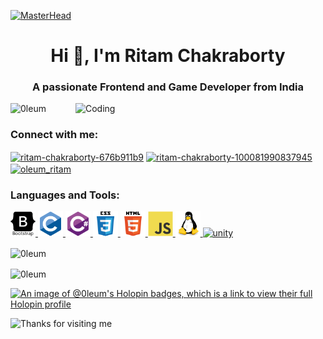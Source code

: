 [![MasterHead](https://mir-s3-cdn-cf.behance.net/project_modules/max_1200/79731568097599.5b50bca477735.jpg)](https://0LEUM.io)
<h1 align="center">Hi 👋, I'm Ritam Chakraborty</h1>
<h3 align="center">A passionate Frontend and Game Developer from India</h3>
<img align="right" alt="Coding" width="400" src="https://cdn.dribbble.com/users/1162077/screenshots/5403918/media/a85c0dcdcc774c6f340b07518363d6fb.gif">

<p align="left"> <img src="https://komarev.com/ghpvc/?username=0leum&label=Profile%20views&color=0e75b6&style=flat" alt="0leum" /> </p>

<h3 align="left">Connect with me:</h3>
<p align="left">
<a href="https://linkedin.com/in/ritam-chakraborty-676b911b9" target="blank"><img align="center" src="https://raw.githubusercontent.com/rahuldkjain/github-profile-readme-generator/master/src/images/icons/Social/linked-in-alt.svg" alt="ritam-chakraborty-676b911b9" height="30" width="40" /></a>
<a href="https://www.facebook.com/profile.php?id=100081990837945" target="blank"><img align="center" src="https://raw.githubusercontent.com/rahuldkjain/github-profile-readme-generator/master/src/images/icons/Social/facebook.svg" alt="ritam-chakraborty-100081990837945" height="30" width="40" /></a>
<a href="https://www.leetcode.com/oleum_ritam" target="blank"><img align="center" src="https://raw.githubusercontent.com/rahuldkjain/github-profile-readme-generator/master/src/images/icons/Social/leet-code.svg" alt="oleum_ritam" height="30" width="40" /></a>
</p>

<h3 align="left">Languages and Tools:</h3>
<p align="left"> <a href="https://getbootstrap.com" target="_blank" rel="noreferrer"> <img src="https://raw.githubusercontent.com/devicons/devicon/master/icons/bootstrap/bootstrap-plain-wordmark.svg" alt="bootstrap" width="40" height="40"/> </a> <a href="https://www.cprogramming.com/" target="_blank" rel="noreferrer"> <img src="https://raw.githubusercontent.com/devicons/devicon/master/icons/c/c-original.svg" alt="c" width="40" height="40"/> </a> <a href="https://www.w3schools.com/cs/" target="_blank" rel="noreferrer"> <img src="https://raw.githubusercontent.com/devicons/devicon/master/icons/csharp/csharp-original.svg" alt="csharp" width="40" height="40"/> </a> <a href="https://www.w3schools.com/css/" target="_blank" rel="noreferrer"> <img src="https://raw.githubusercontent.com/devicons/devicon/master/icons/css3/css3-original-wordmark.svg" alt="css3" width="40" height="40"/> </a> <a href="https://www.w3.org/html/" target="_blank" rel="noreferrer"> <img src="https://raw.githubusercontent.com/devicons/devicon/master/icons/html5/html5-original-wordmark.svg" alt="html5" width="40" height="40"/> </a> <a href="https://developer.mozilla.org/en-US/docs/Web/JavaScript" target="_blank" rel="noreferrer"> <img src="https://raw.githubusercontent.com/devicons/devicon/master/icons/javascript/javascript-original.svg" alt="javascript" width="40" height="40"/> </a> <a href="https://www.linux.org/" target="_blank" rel="noreferrer"> <img src="https://raw.githubusercontent.com/devicons/devicon/master/icons/linux/linux-original.svg" alt="linux" width="40" height="40"/> </a> <a href="https://unity.com/" target="_blank" rel="noreferrer"> <img src="https://www.vectorlogo.zone/logos/unity3d/unity3d-icon.svg" alt="unity" width="40" height="40"/> </a> </p>

<p><img align="center" src="https://github-readme-stats.vercel.app/api/top-langs?username=0leum&show_icons=true&theme=dark&locale=en&layout=compact" alt="0leum" /></p>

<p><img align="center" src="https://github-readme-stats.vercel.app/api?username=0leum&show_icons=true&theme=dark&locale=en" alt="0leum" /></p>

[![An image of @0leum's Holopin badges, which is a link to view their full Holopin profile](https://holopin.me/0leum)](https://holopin.io/@0leum)



<p><img height="120" alt="Thanks for visiting me" width="100%" src="https://raw.githubusercontent.com/BrunnerLivio/brunnerlivio/master/images/marquee.svg" /></p>
